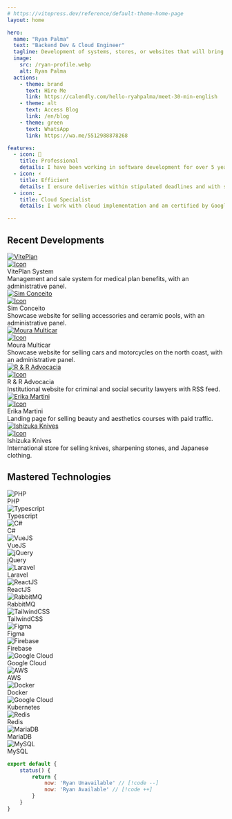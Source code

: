 ```yaml
---
# https://vitepress.dev/reference/default-theme-home-page
layout: home

hero:
  name: "Ryan Palma"
  text: "Backend Dev & Cloud Engineer"
  tagline: Development of systems, stores, or websites that will bring significant returns to your business.
  image:
    src: /ryan-profile.webp
    alt: Ryan Palma
  actions:
    - theme: brand
      text: Hire Me
      link: https://calendly.com/hello-ryahpalma/meet-30-min-english
    - theme: alt
      text: Access Blog
      link: /en/blog
    - theme: green
      text: WhatsApp
      link: https://wa.me/5512988878268

features:
  - icon: 🚀
    title: Professional
    details: I have been working in software development for over 5 years and have delivered more than 20 complete projects.
  - icon: ⚡️
    title: Efficient
    details: I ensure deliveries within stipulated deadlines and with straightforward legal contracts.
  - icon: ☁️
    title: Cloud Specialist
    details: I work with cloud implementation and am certified by Google Cloud as an Associate Cloud Engineer.

---
```


<section class="py-10">
  <div class="max-w-7xl">
    <h2>Recent Developments</h2>
    <div class="mt-11 rounded-md gap-4 w-full grid grid-cols-1 sm:grid-cols-2 lg:grid-cols-3">
        <div class="rounded-lg bg-[#f7f7f7] dark:bg-[#202127]">
            <a target="_noblank" href="https://beneficios.viteplan.com.br/" class="w-full relative inline-block">
                <img src="/projects-viteplan.webp" alt="VitePlan"
                    class="w-full rounded-t-md transition duration-300 hover:blur-[2px]" />
                <div class="absolute top-2 right-2 p-1 bg-black/50 rounded">
                    <img src="/bx-link-external.svg" alt="Icon" class="w-4 h-4">
                </div>
            </a>
            <div class="p-6">
                <div class="mb-3 font-bold text-[#3c3c42] dark:text-[#deded5]">VitePlan System</div>
                <div class="font-medium text-sm text-[#67676c] dark:text-[#98989f]">
                    Management and sale system for medical plan benefits, with an administrative panel.
                </div>
            </div>
        </div>
        <div class="rounded-lg bg-[#f7f7f7] dark:bg-[#202127] text-card-foreground">
            <a target="_noblank" href="https://www.simconceito.com" class="w-full relative inline-block">
                <img src="/projects-simconceito.webp" alt="Sim Conceito"
                    class="w-full rounded-t-md transition duration-300 hover:blur-[2px]" />
                <div class="absolute top-2 right-2 p-1 bg-black/50 rounded">
                    <img src="/bx-link-external.svg" alt="Icon" class="w-4 h-4">
                </div>
            </a>
            <div class="p-6">
                <div class="mb-3 font-bold text-[#3c3c42] dark:text-[#deded5]">Sim Conceito</div>
                <div class="font-medium text-sm text-[#67676c] dark:text-[#98989f]">
                    Showcase website for selling accessories and ceramic pools, with an administrative panel.
                </div>
            </div>
        </div>
        <div class="rounded-lg bg-[#f7f7f7] dark:bg-[#202127] text-card-foreground">
            <a target="_noblank" href="https://www.mouramulticar.com" class="w-full relative inline-block">
                <img src="/projects-mouramulticar.webp" alt="Moura Multicar"
                    class="w-full rounded-t-md transition duration-300 hover:blur-[2px]" />
                <div class="absolute top-2 right-2 p-1 bg-black/50 rounded">
                    <img src="/bx-link-external.svg" alt="Icon" class="w-4 h-4">
                </div>
            </a>
            <div class="p-6">
                <div class="mb-3 font-bold text-[#3c3c42] dark:text-[#deded5]">Moura Multicar</div>
                <div class="font-medium text-sm text-[#67676c] dark:text-[#98989f]">
                    Showcase website for selling cars and motorcycles on the north coast, with an administrative panel.
                </div>
            </div>
        </div>
        <div class="rounded-lg bg-[#f7f7f7] dark:bg-[#202127] text-card-foreground">
            <a target="_noblank" href="https://www.reradvocacia.adv.br" class="w-full relative inline-block">
                <img src="/projects-reradvocacia.webp" alt="R & R Advocacia"
                    class="w-full rounded-t-md transition duration-300 hover:blur-[2px]" />
                <div class="absolute top-2 right-2 p-1 bg-black/50 rounded">
                    <img src="/bx-link-external.svg" alt="Icon" class="w-4 h-4">
                </div>
            </a>
            <div class="p-6">
                <div class="mb-3 font-bold text-[#3c3c42] dark:text-[#deded5]">R & R Advocacia</div>
                <div class="font-medium text-sm text-[#67676c] dark:text-[#98989f]">
                    Institutional website for criminal and social security lawyers with RSS feed.
                </div>
            </div>
        </div>
        <div class="rounded-lg bg-[#f7f7f7] dark:bg-[#202127] text-card-foreground">
            <a target="_noblank" href="https://www.erikamartini.com.br" class="w-full relative inline-block">
                <img src="/projects-erikamartini.webp" alt="Erika Martini"
                    class="w-full rounded-t-md transition duration-300 hover:blur-[2px]" />
                <div class="absolute top-2 right-2 p-1 bg-black/50 rounded">
                    <img src="/bx-link-external.svg" alt="Icon" class="w-4 h-4">
                </div>
            </a>
            <div class="p-6">
                <div class="mb-3 font-bold text-[#3c3c42] dark:text-[#deded5]">Erika Martini</div>
                <div class="font-medium text-sm text-[#67676c] dark:text-[#98989f]">
                    Landing page for selling beauty and aesthetics courses with paid traffic.
                </div>
            </div>
        </div>
        <div class="rounded-lg bg-[#f7f7f7] dark:bg-[#202127] text-card-foreground">
            <a target="_noblank" href="https://www.ishizukaknives.com" class="w-full relative inline-block">
                <img src="/projects-ishizukaknives.webp" alt="Ishizuka Knives"
                    class="w-full rounded-t-md transition duration-300 hover:blur-[2px]" />
                <div class="absolute top-2 right-2 p-1 bg-black/50 rounded">
                    <img src="/bx-link-external.svg" alt="Icon" class="w-4 h-4">
                </div>
            </a>
            <div class="p-6">
                <div class="mb-3 font-bold text-[#3c3c42] dark:text-[#deded5]">Ishizuka Knives</div>
                <div class="font-medium text-sm text-[#67676c] dark:text-[#98989f]">
                    International store for selling knives, sharpening stones, and Japanese clothing.
                </div>
            </div>
        </div>
    </div>
  </div>
</section>

<section class="pb-10">
  <div class="max-w-7xl">
    <h2>Mastered Technologies</h2>
    <div class="mt-11 rounded-md grid w-full grid-cols-2 gap-4 md:grid-cols-3 lg:grid-cols-6">
        <div class="rounded-lg bg-[#f7f7f7] dark:bg-[#202127] text-card-foreground">
            <div class="w-full h-30 flex justify-center items-center bg-gray-800 rounded-t-md">
                <img src="https://www.php.net/images/logos/php-logo-white.svg" alt="PHP"
                  class="w-40 lg:w-full object-cover rounded-t-md p-10" />
            </div>
            <div class="p-5">
              <div class="font-bold text-[#3c3c42] dark:text-[#deded5]">PHP</div>
            </div>
        </div>
        <div class="rounded-lg bg-[#f7f7f7] dark:bg-[#202127] text-card-foreground">
            <div class="w-full h-30 flex justify-center items-center bg-gray-800 rounded-t-md">
                <img src="https://upload.wikimedia.org/wikipedia/commons/4/4c/Typescript_logo_2020.svg" alt="Typescript"
                  class="w-40 lg:w-full object-cover rounded-t-md p-12" />
            </div>
            <div class="p-5">
              <div class="font-bold text-[#3c3c42] dark:text-[#deded5]">Typescript</div>
            </div>
        </div>
        <div class="rounded-lg bg-[#f7f7f7] dark:bg-[#202127] text-card-foreground">
            <div class="w-full h-30 flex justify-center items-center bg-gray-800 rounded-t-md">
                <img src="https://upload.wikimedia.org/wikipedia/commons/b/bd/Logo_C_sharp.svg" alt="C#"
                  class="w-40 lg:w-full object-cover rounded-t-md p-12" />
            </div>
            <div class="p-5">
              <div class="font-bold text-[#3c3c42] dark:text-[#deded5]">C#</div>
            </div>
        </div>
        <div class="rounded-lg bg-[#f7f7f7] dark:bg-[#202127] text-card-foreground">
            <div class="w-full h-30 flex justify-center items-center bg-gray-800 rounded-t-md">
                <img src="https://upload.wikimedia.org/wikipedia/commons/9/95/Vue.js_Logo_2.svg" alt="VueJS"
                  class="w-40 lg:w-full object-cover rounded-t-md p-12" />
            </div>
            <div class="p-5">
              <div class="font-bold text-[#3c3c42] dark:text-[#deded5]">VueJS</div>
            </div>
        </div>
        <div class="rounded-lg bg-[#f7f7f7] dark:bg-[#202127] text-card-foreground">
            <div class="w-full h-30 flex justify-center items-center bg-gray-800 rounded-t-md">
                <img src="https://brand.jquery.org/wp-content/themes/jquery/images/logo-jquery-foundation.png" alt="jQuery"
                  class="w-40 lg:w-full object-cover rounded-t-md p-10" />
            </div>
            <div class="p-5">
              <div class="font-bold text-[#3c3c42] dark:text-[#deded5]">jQuery</div>
            </div>
        </div>
        <div class="rounded-lg bg-[#f7f7f7] dark:bg-[#202127] text-card-foreground">
            <div class="w-full h-30 flex justify-center items-center bg-gray-800 rounded-t-md">
                <img src="https://upload.wikimedia.org/wikipedia/commons/9/9a/Laravel.svg" alt="Laravel"
                  class="w-40 lg:w-full object-cover rounded-t-md p-12" />
            </div>
            <div class="p-5">
              <div class="font-bold text-[#3c3c42] dark:text-[#deded5]">Laravel</div>
            </div>
        </div>
        <div class="rounded-lg bg-[#f7f7f7] dark:bg-[#202127] text-card-foreground">
            <div class="w-full h-30 flex justify-center items-center bg-gray-800 rounded-t-md">
                <img src="https://upload.wikimedia.org/wikipedia/commons/a/a7/React-icon.svg" alt="ReactJS"
                  class="w-40 lg:w-full object-cover rounded-t-md p-12" />
            </div>
            <div class="p-5">
              <div class="font-bold text-[#3c3c42] dark:text-[#deded5]">ReactJS</div>
            </div>
        </div>
        <div class="rounded-lg bg-[#f7f7f7] dark:bg-[#202127] text-card-foreground">
            <div class="w-full h-30 flex justify-center items-center bg-gray-800 rounded-t-md">
                <img src="https://www.rabbitmq.com/img/rabbitmq-logo-with-name.svg" alt="RabbitMQ"
                  class="w-40 lg:w-full object-cover rounded-t-md p-10" />
            </div>
            <div class="p-5">
              <div class="font-bold text-[#3c3c42] dark:text-[#deded5]">RabbitMQ</div>
            </div>
        </div>
        <div class="rounded-lg bg-[#f7f7f7] dark:bg-[#202127] text-card-foreground">
            <div class="w-full h-30 flex justify-center items-center bg-gray-800 rounded-t-md">
                <img src="https://tailwindcss.com/_next/static/media/tailwindcss-mark.d52e9897.svg" alt="TailwindCSS"
                  class="w-40 lg:w-full object-cover rounded-t-md p-10" />
            </div>
            <div class="p-5">
              <div class="font-bold text-[#3c3c42] dark:text-[#deded5]">TailwindCSS</div>
            </div>
        </div>
        <div class="rounded-lg bg-[#f7f7f7] dark:bg-[#202127] text-card-foreground">
            <div class="w-full h-30 flex justify-center items-center bg-gray-800 rounded-t-md">
                <img src="https://upload.wikimedia.org/wikipedia/commons/3/33/Figma-logo.svg" alt="Figma"
                  class="w-30 object-cover rounded-t-md p-10" />
            </div>
            <div class="p-5">
              <div class="font-bold text-[#3c3c42] dark:text-[#deded5]">Figma</div>
            </div>
        </div>
        <div class="rounded-lg bg-[#f7f7f7] dark:bg-[#202127] text-card-foreground">
            <div class="w-full h-30 flex justify-center items-center bg-gray-800 rounded-t-md">
                <img src="https://firebase.google.com/static/images/brand-guidelines/product-logo.png" alt="Firebase"
                  class="w-40 lg:w-full object-cover rounded-t-md p-12" />
            </div>
            <div class="p-5">
              <div class="font-bold text-[#3c3c42] dark:text-[#deded5]">Firebase</div>
            </div>
        </div>
        <div class="rounded-lg bg-[#f7f7f7] dark:bg-[#202127] text-card-foreground">
            <div class="w-full h-30 flex justify-center items-center bg-gray-800 rounded-t-md">
                <img src="https://lh3.googleusercontent.com/VEnnK2SyklusfxZ3dIYjlQH3xSwK2BFSJ69TFQ9g8HjM6m3CouRlTia5FW3z3GS0x83WC9TylZCaA9Jf_2kmr7mXxI9_HYLZTFy_bg" alt="Google Cloud"
                  class="w-40 lg:w-full object-cover rounded-t-md p-10" />
            </div>
            <div class="p-5">
              <div class="font-bold text-[#3c3c42] dark:text-[#deded5]">Google Cloud</div>
            </div>
        </div>
        <div class="rounded-lg bg-[#f7f7f7] dark:bg-[#202127] text-card-foreground">
            <div class="w-full h-30 flex justify-center items-center bg-gray-800 rounded-t-md">
                <img src="https://upload.wikimedia.org/wikipedia/commons/9/93/Amazon_Web_Services_Logo.svg" alt="AWS"
                  class="w-40 lg:w-full object-cover rounded-t-md p-10 brightness-0 invert" />
            </div>
            <div class="p-5">
              <div class="font-bold text-[#3c3c42] dark:text-[#deded5]">AWS</div>
            </div>
        </div>
        <div class="rounded-lg bg-[#f7f7f7] dark:bg-[#202127] text-card-foreground">
            <div class="w-full h-30 flex justify-center items-center bg-gray-800 rounded-t-md">
                <img src="https://upload.wikimedia.org/wikipedia/en/f/f4/Docker_logo.svg" alt="Docker"
                  class="w-40 lg:w-full object-cover rounded-t-md p-6" />
            </div>
            <div class="p-5">
              <div class="font-bold text-[#3c3c42] dark:text-[#deded5]">Docker</div>
            </div>
        </div>
        <div class="rounded-lg bg-[#f7f7f7] dark:bg-[#202127] text-card-foreground">
            <div class="w-full h-30 flex justify-center items-center bg-gray-800 rounded-t-md">
                <img src="https://upload.wikimedia.org/wikipedia/commons/3/39/Kubernetes_logo_without_workmark.svg" alt="Google Cloud"
                  class="w-40 lg:w-full object-cover rounded-t-md p-12" />
            </div>
            <div class="p-5">
              <div class="font-bold text-[#3c3c42] dark:text-[#deded5]">Kubernetes</div>
            </div>
        </div>
        <div class="rounded-lg bg-[#f7f7f7] dark:bg-[#202127] text-card-foreground">
            <div class="w-full h-30 flex justify-center items-center bg-gray-800 rounded-t-md">
                <img src="https://redis.io/wp-content/uploads/2024/04/Logotype.svg?auto=webp&quality=85,75&width=120" alt="Redis"
                  class="w-40 lg:w-full object-cover rounded-t-md p-8" />
            </div>
            <div class="p-5">
              <div class="font-bold text-[#3c3c42] dark:text-[#deded5]">Redis</div>
            </div>
        </div>
        <div class="rounded-lg bg-[#f7f7f7] dark:bg-[#202127] text-card-foreground">
            <div class="w-full h-30 flex justify-center items-center bg-gray-800 rounded-t-md">
                <img src="https://mariadb.com/wp-content/uploads/2019/11/mariadb-logo_white-transparent-600x150.png" alt="MariaDB"
                  class="w-40 lg:w-full object-cover rounded-t-md p-5" />
            </div>
            <div class="p-5">
              <div class="font-bold text-[#3c3c42] dark:text-[#deded5]">MariaDB</div>
            </div>
        </div>
        <div class="rounded-lg bg-[#f7f7f7] dark:bg-[#202127] text-card-foreground">
            <div class="w-full h-30 flex justify-center items-center bg-gray-800 rounded-t-md">
                <img src="https://www.mysql.com/common/logos/logo-mysql-170x115.png" alt="MySQL"
                  class="w-40 lg:w-full object-cover rounded-t-md p-10" />
            </div>
            <div class="p-5">
              <div class="font-bold text-[#3c3c42] dark:text-[#deded5]">MySQL</div>
            </div>
        </div>
    </div>
  </div>
</section>

```js
export default {
    status() {
        return {
            now: 'Ryan Unavailable' // [!code --]
            now: 'Ryan Available' // [!code ++]
        }
    }
}